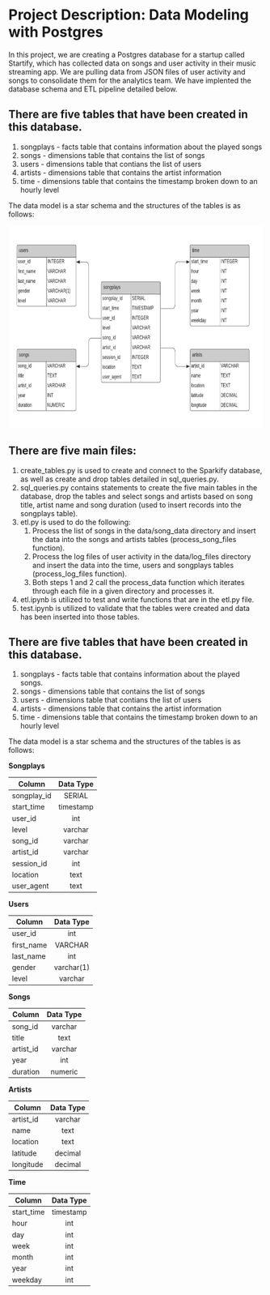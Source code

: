 # Project Description: Data Modeling with Postgres


In this project, we are creating a Postgres database for a startup called Startify, which has collected data on songs and user activity in their music streaming app. We are pulling data from JSON files of user activity and songs to consolidate them for the analytics team. We have implented the database schema and ETL pipeline detailed below.

## There are five tables that have been created in this database.

1. songplays - facts table that contains information about the played songs
2. songs - dimensions table that contains the list of songs
3. users - dimensions table that contians the list of users
4. artists - dimensions table that contains the artist information
5. time - dimensions table that contains the timestamp broken down to an hourly level

The data model is a star schema and the structures of the tables is as follows:

<p>
    <img src="data_model_postgres.png" width="600" height="400" />
</p>

## There are five main files: 

1. create_tables.py is used to create and connect to the Sparkify database, as well as create and drop tables detailed in sql_queries.py.
2. sql_queries.py contains statements to create the five main tables in the database, drop the tables and select songs and artists based on song title, artist name and song duration (used to insert records into the songplays table). 
3. etl.py is used to do the following: 
    1. Process the list of songs in the data/song_data directory and insert the data into the songs and artists tables (process_song_files function). 
    2. Process the log files of user activity in the data/log_files directory and insert the data into the time, users and songplays tables (process_log_files function).
    3. Both steps 1 and 2 call the process_data function which iterates through each file in a given directory and processes it.
4. etl.ipynb is utilized to test and write functions that are in the etl.py file.
5. test.ipynb is utilized to validate that the tables were created and data has been inserted into those tables.
    
## There are five tables that have been created in this database.

1. songplays - facts table that contains information about the played songs.
2. songs - dimensions table that contains the list of songs
3. users - dimensions table that contians the list of users
4. artists - dimensions table that contains the artist information
5. time - dimensions table that contains the timestamp broken down to an hourly level

The data model is a star schema and the structures of the tables is as follows:

**Songplays**

| Column        | Data Type       
| ------------- |:-------------:|
| songplay_id   | SERIAL        |
| start_time    | timestamp     | 
| user_id       | int           |  
| level         | varchar       |
| song_id       | varchar       | 
| artist_id     | varchar       |  
| session_id    | int           |
| location      | text          | 
| user_agent    | text          |  

**Users**

| Column        | Data Type       
| ------------- |:-------------:|
| user_id       | int           | 
| first_name    | VARCHAR       | 
| last_name     | int           |  
| gender        | varchar(1)    |
| level         | varchar       |
 
**Songs**

| Column        | Data Type       
| ------------- |:-------------:|
| song_id       | varchar       | 
| title         | text          | 
| artist_id     | varchar       | 
| year          | int           |
| duration      | numeric       |

**Artists**

| Column        | Data Type       
| ------------- |:-------------:|
| artist_id     | varchar       |  
| name          | text          | 
| location      | text          | 
| latitude      | decimal       |
| longitude     | decimal       |

**Time**

| Column        | Data Type       
| ------------- |:-------------:|
| start_time    | timestamp     | 
| hour          | int           | 
| day           | int           | 
| week          | int           |
| month         | int           |
| year          | int           |
| weekday       | int           |



